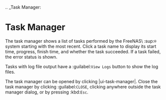 .. _Task Manager:

Task Manager
============

The task manager shows a list of tasks performed by the FreeNAS\ :sup:`®` system
starting with the most recent. Click a task name to display its start time, progress, finish time,
and whether the task succeeded. If a task failed, the error status is shown.

Tasks with log file output have a :guilabel:`View Logs` button to show the log files.

The task manager can be opened by clicking |ui-task-manager|. Close the
task manager by clicking :guilabel:`CLOSE`, clicking anywhere outside
the task manager dialog, or by pressing :kbd:`Esc`.

